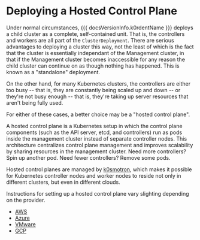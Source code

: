 # Deploying a Hosted Control Plane

Under normal circumstances, {{{ docsVersionInfo.k0rdentName }}} deploys a child cluster as a complete, self-contained unit.
That is, the controllers and workers are all part of the `ClusterDeployment`. There are serious advantages to deploying
a cluster this way, not the least of which is the fact that the cluster is essentially independant of the Management cluster,
in that if the Management cluster becomes inaccessible for any reason the child cluster can continue on as though nothing
has happened. This is known as a "standalone" deployment.

On the other hand, for many Kubernetes clusters, the controllers are either too busy -- that is, they are constantly
being scaled up and down -- or they're not busy enough -- that is, they're taking up server resources that aren't being
fully used.

For either of these cases, a better choice may be a "hosted control plane". 

A hosted control plane is a Kubernetes setup in which the control plane components (such as the API server, 
etcd, and controllers) run as pods inside the management cluster instead of separate controller nodes. This 
architecture centralizes control plane management and improves scalability by sharing resources in the management cluster.
Need more controllers? Spin up another pod. Need fewer controllers? Remove some pods.

Hosted control planes are managed by [k0smotron](https://k0smotron.io/), which makes it possible for Kubernetes
controller nodes and worker nodes to reside not only in different clusters, but even in different clouds.

Instructions for setting up a hosted control plane vary slighting depending on the provider.

- [AWS](hcp-aws.md)
- [Azure](hcp-azure.md)
- [VMware](hcp-vmware.md)
- [GCP](hcp-gcp.md)